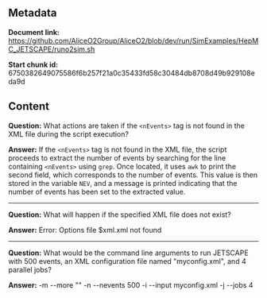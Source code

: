 ## Metadata

**Document link:** https://github.com/AliceO2Group/AliceO2/blob/dev/run/SimExamples/HepMC_JETSCAPE/runo2sim.sh

**Start chunk id:** 6750382649075586f6b257f21a0c35433fd58c30484db8708d49b929108eda9d

## Content

**Question:** What actions are taken if the `<nEvents>` tag is not found in the XML file during the script execution?

**Answer:** If the `<nEvents>` tag is not found in the XML file, the script proceeds to extract the number of events by searching for the line containing `<nEvents>` using `grep`. Once located, it uses `awk` to print the second field, which corresponds to the number of events. This value is then stored in the variable `NEV`, and a message is printed indicating that the number of events has been set to the extracted value.

---

**Question:** What will happen if the specified XML file does not exist?

**Answer:** Error: Options file $xml.xml not found

---

**Question:** What would be the command line arguments to run JETSCAPE with 500 events, an XML configuration file named "myconfig.xml", and 4 parallel jobs?

**Answer:** -m --more "" -n --nevents 500 -i --input myconfig.xml -j --jobs 4